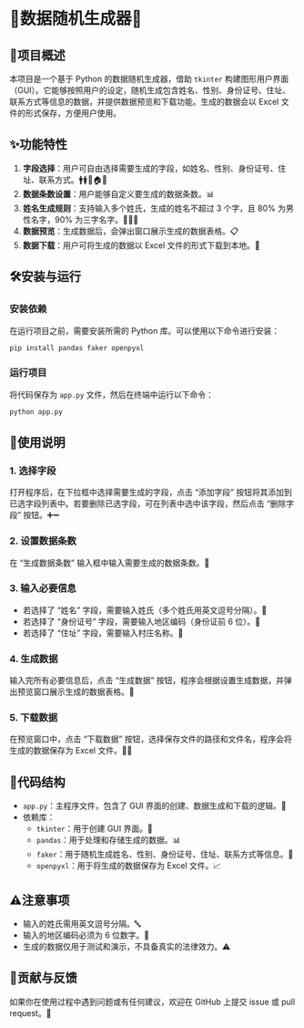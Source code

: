 # 🌟数据随机生成器🌟

## 📌项目概述

本项目是一个基于 Python 的数据随机生成器，借助 `tkinter` 构建图形用户界面（GUI）。它能够按照用户的设定，随机生成包含姓名、性别、身份证号、住址、联系方式等信息的数据，并提供数据预览和下载功能。生成的数据会以 Excel 文件的形式保存，方便用户使用。

## ✨功能特性

1. **字段选择**：用户可自由选择需要生成的字段，如姓名、性别、身份证号、住址、联系方式。🚹🚺🔢🏠📞
2. **数据条数设置**：用户能够自定义要生成的数据条数。📊
3. **姓名生成规则**：支持输入多个姓氏，生成的姓名不超过 3 个字，且 80% 为男性名字，90% 为三字名字。👨‍👦‍👦
4. **数据预览**：生成数据后，会弹出窗口展示生成的数据表格。📋
5. **数据下载**：用户可将生成的数据以 Excel 文件的形式下载到本地。💾

## 🛠安装与运行

### 安装依赖

在运行项目之前，需要安装所需的 Python 库。可以使用以下命令进行安装：

```bash
pip install pandas faker openpyxl
```

### 运行项目

将代码保存为 `app.py` 文件，然后在终端中运行以下命令：

```bash
python app.py
```




## 📝使用说明

### 1. 选择字段

打开程序后，在下拉框中选择需要生成的字段，点击 “添加字段” 按钮将其添加到已选字段列表中。若要删除已选字段，可在列表中选中该字段，然后点击 “删除字段” 按钮。➕➖

### 2. 设置数据条数

在 “生成数据条数” 输入框中输入需要生成的数据条数。📃

### 3. 输入必要信息

- 若选择了 “姓名” 字段，需要输入姓氏（多个姓氏用英文逗号分隔）。📛
- 若选择了 “身份证号” 字段，需要输入地区编码（身份证前 6 位）。🔢
- 若选择了 “住址” 字段，需要输入村庄名称。🏡

### 4. 生成数据

输入完所有必要信息后，点击 “生成数据” 按钮，程序会根据设置生成数据，并弹出预览窗口展示生成的数据表格。🚀

### 5. 下载数据

在预览窗口中，点击 “下载数据” 按钮，选择保存文件的路径和文件名，程序会将生成的数据保存为 Excel 文件。💾📁

## 📂代码结构

- `app.py`：主程序文件，包含了 GUI 界面的创建、数据生成和下载的逻辑。📜
- 依赖库：
  - `tkinter`：用于创建 GUI 界面。🎨
  - `pandas`：用于处理和存储生成的数据。📊
  - `faker`：用于随机生成姓名、性别、身份证号、住址、联系方式等信息。🎲
  - `openpyxl`：用于将生成的数据保存为 Excel 文件。📈

## ⚠注意事项

- 输入的姓氏需用英文逗号分隔。🔤
- 输入的地区编码必须为 6 位数字。🔢
- 生成的数据仅用于测试和演示，不具备真实的法律效力。⚠

## 🤝贡献与反馈

如果你在使用过程中遇到问题或有任何建议，欢迎在 GitHub 上提交 issue 或 pull request。🙌